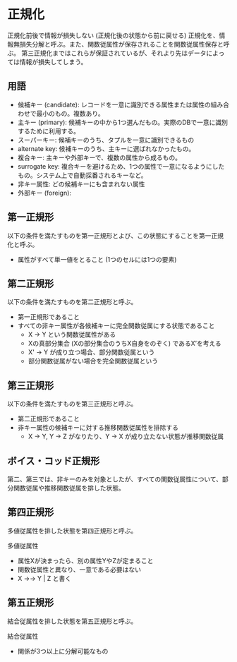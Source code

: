 # 正規化

正規化前後で情報が損失しない (正規化後の状態から前に戻せる) 正規化を、情報無損失分解と呼ぶ。また、関数従属性が保存されることを関数従属性保存と呼ぶ。
第三正規化まではこれらが保証されているが、それより先はデータによっては情報が損失してしまう。

## 用語

- 候補キー (candidate): レコードを一意に識別できる属性または属性の組み合わせで最小のもの。複数あり。
- 主キー (primary): 候補キーの中から1つ選んだもの。実際のDBで一意に識別するために利用する。
- スーパーキー: 候補キーのうち、タプルを一意に識別できるもの
- alternate key: 候補キーのうち、主キーに選ばれなかったもの。
- 複合キー: 主キーや外部キーで、複数の属性から成るもの。
- surrogate key: 複合キーを避けるため、1つの属性で一意になるようにしたもの。システム上で自動採番されるキーなど。
- 非キー属性: どの候補キーにも含まれない属性
- 外部キー (foreign): 

## 第一正規形

以下の条件を満たすものを第一正規形とよび、この状態にすることを第一正規化と呼ぶ。

- 属性がすべて単一値をとること (1つのセルには1つの要素)

## 第二正規形

以下の条件を満たすものを第二正規形と呼ぶ。
- 第一正規形であること
- すべての非キー属性が各候補キーに完全関数従属にする状態であること
  - X → Y という関数従属性がある
  - Xの真部分集合 (Xの部分集合のうちX自身をのぞく) であるX’を考える
  - X' -> Y が成り立つ場合、部分関数従属という
  - 部分関数従属がない場合を完全関数従属という

## 第三正規形

以下の条件を満たすものを第三正規形と呼ぶ。

- 第二正規形であること
- 非キー属性の候補キーに対する推移関数従属性を排除する
     - X → Y, Y → Z がなりたり、Y → X が成り立たない状態が推移関数従属 

## ボイス・コッド正規形

第二、第三では、非キーのみを対象としたが、すべての関数従属性について、部分関数従属や推移関数従属を排した状態。

## 第四正規形

多値従属性を排した状態を第四正規形と呼ぶ。

多値従属性
- 属性Xが決まったら、別の属性YやZが定まること
- 関数従属性と異なり、一意である必要はない
- X →→ Y | Z と書く

## 第五正規形

結合従属性を排した状態を第五正規形と呼ぶ。

結合従属性
- 関係が3つ以上に分解可能なもの
